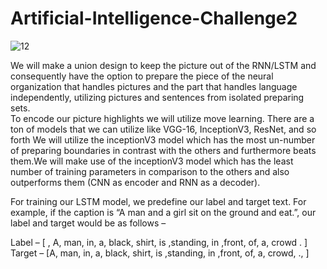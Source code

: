 # Artificial-Intelligence-Challenge2
![12](https://user-images.githubusercontent.com/74718176/148668997-7c22a42f-d092-4f5f-9179-c99f7a6c6552.png)

We will make a union design to keep the picture out of the RNN/LSTM and consequently have the option to prepare the piece of the neural organization that handles pictures and the part that handles language independently, utilizing pictures and sentences from isolated preparing sets. </br >
To encode our picture highlights we will utilize move learning. There are a ton of models that we can utilize like VGG-16, InceptionV3, ResNet, and so forth
We will utilize the inceptionV3 model which has the most un-number of preparing boundaries in contrast with the others and furthermore beats them.We will make use of the inceptionV3 model which has the least number of training parameters in comparison to the others and also outperforms them (CNN as encoder and RNN as a decoder). </br >

For training our LSTM model, we predefine our label and target text. For example, if the caption is “A man and a girl sit on the ground and eat.”, our label and target would be as follows –

Label – [ <start>, A,  man,  in,  a, black,  shirt, is ,standing, in ,front, of, a, crowd  . ] 
Target – [A,  man,  in,  a, black,  shirt, is ,standing, in ,front, of, a, crowd,  ., <end> ]




